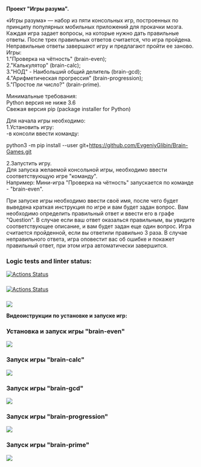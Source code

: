 <p><strong>Проект "Игры разума".</strong></p>

«Игры разума» — набор из пяти консольных игр, построенных по принципу популярных мобильных приложений для прокачки мозга. Каждая игра задает вопросы, на которые нужно дать правильные ответы. После трех правильных ответов считается, что игра пройдена. Неправильные ответы завершают игру и предлагают пройти ее заново.<br>
Игры:<br>
1."Проверка на чётность" (brain-even);<br>
2."Калькулятор" (brain-calc);<br>
3."НОД" - Наибольший общий делитель (brain-gcd);<br>
4."Арифметическая прогрессия" (brain-progression);<br>
5."Простое ли число?" (brain-prime).

Минимальные требования:<br>
Python версия не ниже 3.6<br>
Свежая версия pip (package installer for Python)

Для начала игры необходимо:<br>
1.Установить игру:<br>
-в консоли ввести команду:  <p>python3 -m pip install --user git+https://github.com/EvgeniyGlibin/Brain-Games.git</p>

2.Запустить игру.<br>
Для запуска желаемой консольной игры, необходимо ввести соответствующую игре "команду".<br>
Например: Мини-игра "Проверка на чётность" запускается по команде - "brain-even".

При запуске игры необходимо ввести своё имя, после чего будет выведена краткая инструкция по игре и вам будет задан вопрос. Вам необходимо определить правильный ответ и ввести его в графе "Question". В случае если ваш ответ оказалься правильным, вы увидите соответствующее описание, и вам будет задан еще один вопрос. Игра считается пройденной, если вы ответили правильно 3 раза. В случае неправильного ответа, игра оповестит вас об ошибке и покажет правильный ответ, при этом игра автоматически завершится.


### Logic tests and linter status:
[![Actions Status](https://github.com/EvgeniyGlibin/python-project-49/workflows/hexlet-check/badge.svg)](https://github.com/EvgeniyGlibin/python-project-49/actions)
###
[![Actions Status](https://github.com/EvgeniyGlibin/python-project-49/workflows/linter-check/badge.svg)](https://github.com/EvgeniyGlibin/python-project-49/actions)
###
<a href="https://codeclimate.com/github/EvgeniyGlibin/python-project-49/maintainability"><img src="https://api.codeclimate.com/v1/badges/76bb012a6e268f814867/maintainability" /></a>

<p><strong>Видеоиструкции по установке и запуске игр:</strong></p>

### Установка и запуск игры "brain-even"
<a href="https://asciinema.org/a/568188" target="_blank"><img src="https://asciinema.org/a/568188.svg" /></a>

### Запуск игры "brain-calc"
<a href="https://asciinema.org/a/568075" target="_blank"><img src="https://asciinema.org/a/568075.svg" /></a>

### Запуск игры "brain-gcd"
<a href="https://asciinema.org/a/568076" target="_blank"><img src="https://asciinema.org/a/568076.svg" /></a>

### Запуск игры "brain-progression"
<a href="https://asciinema.org/a/568077" target="_blank"><img src="https://asciinema.org/a/568077.svg" /></a>

### Запуск игры "brain-prime"
<a href="https://asciinema.org/a/568078" target="_blank"><img src="https://asciinema.org/a/568078.svg" /></a>
